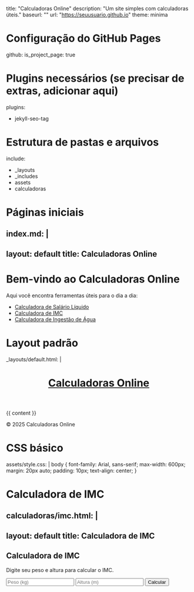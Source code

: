 title: "Calculadoras Online"
description: "Um site simples com calculadoras úteis."
baseurl: ""
url: "https://seuusuario.github.io"
theme: minima

# Configuração do GitHub Pages
github:
  is_project_page: true

# Plugins necessários (se precisar de extras, adicionar aqui)
plugins:
  - jekyll-seo-tag

# Estrutura de pastas e arquivos
include:
  - _layouts
  - _includes
  - assets
  - calculadoras

# Páginas iniciais
index.md: |
  ---
  layout: default
  title: Calculadoras Online
  ---
  
  # Bem-vindo ao Calculadoras Online
  Aqui você encontra ferramentas úteis para o dia a dia:
  
  - [Calculadora de Salário Líquido](calculadoras/salario.html)
  - [Calculadora de IMC](calculadoras/imc.html)
  - [Calculadora de Ingestão de Água](calculadoras/agua.html)

# Layout padrão
_layouts/default.html: |
  <!DOCTYPE html>
  <html>
  <head>
      <meta charset="utf-8">
      <title>{{ page.title }}</title>
      <link rel="stylesheet" href="/assets/style.css">
  </head>
  <body>
      <header>
          <h1><a href="/">Calculadoras Online</a></h1>
      </header>
      <main>
          {{ content }}
      </main>
      <footer>
          <p>&copy; 2025 Calculadoras Online</p>
      </footer>
  </body>
  </html>

# CSS básico
assets/style.css: |
  body {
      font-family: Arial, sans-serif;
      max-width: 600px;
      margin: 20px auto;
      padding: 10px;
      text-align: center;
  }

# Calculadora de IMC
calculadoras/imc.html: |
  ---
  layout: default
  title: Calculadora de IMC
  ---
  
  <h2>Calculadora de IMC</h2>
  <p>Digite seu peso e altura para calcular o IMC.</p>
  
  <input type="number" id="peso" placeholder="Peso (kg)">
  <input type="number" id="altura" placeholder="Altura (m)">
  <button onclick="calcularIMC()">Calcular</button>
  <p id="resultado"></p>
  
  <script>
  function calcularIMC() {
      let peso = document.getElementById('peso').value;
      let altura = document.getElementById('altura').value;
      let imc = peso / (altura * altura);
      document.getElementById('resultado').innerText = "Seu IMC é " + imc.toFixed(2);
  }
  </script>
